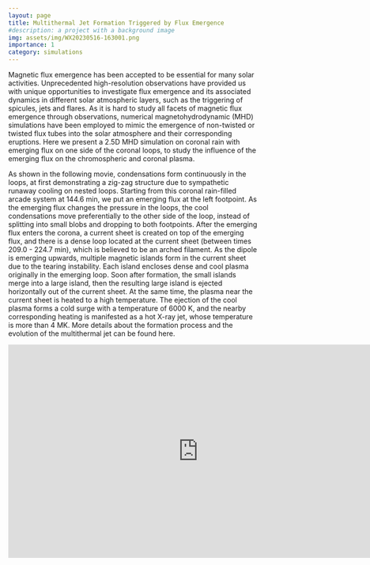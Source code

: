 ```yaml
---
layout: page
title: Multithermal Jet Formation Triggered by Flux Emergence
#description: a project with a background image
img: assets/img/WX20230516-163001.png
importance: 1
category: simulations
---
```


Magnetic flux emergence has been accepted to be essential for many solar activities. Unprecedented high-resolution observations have provided us with unique opportunities to investigate flux emergence and its associated dynamics in different solar atmospheric layers, such as the triggering of spicules, jets and flares. As it is hard to study all facets of magnetic flux emergence through observations, numerical magnetohydrodynamic (MHD) simulations have been employed to mimic the emergence of non-twisted or twisted flux tubes into the solar atmosphere and their corresponding eruptions. Here we present a 2.5D MHD simulation on coronal rain with emerging flux on one side of the coronal loops, to study the influence of the emerging flux on the chromospheric and coronal plasma.

As shown in the following movie, condensations form continuously in the loops, at first demonstrating a zig-zag structure due to sympathetic runaway cooling on nested loops. Starting from this coronal rain-filled arcade system at 144.6 min, we put an emerging flux at the left footpoint. As the emerging flux changes the pressure in the loops, the cool condensations move preferentially to the other side of the loop, instead of splitting into small blobs and dropping to both footpoints. After the emerging flux enters the corona, a current sheet is created on top of the emerging flux, and there is a dense loop located at the current sheet (between times 209.0 - 224.7 min), which is believed to be an arched filament. As the dipole is emerging upwards, multiple magnetic islands form in the current sheet due to the tearing instability. Each island encloses dense and cool plasma originally in the emerging loop. Soon after formation, the small islands merge into a large island, then the resulting large island is ejected horizontally out of the current sheet. At the same time, the plasma near the current sheet is heated to a high temperature. The ejection of the cool plasma forms a cold surge with a temperature of 6000 K, and the nearby corresponding heating is manifested as a hot X-ray jet, whose temperature is more than 4 MK. More details about the formation process and the evolution of the multithermal jet can be found <a herf="https://iopscience.iop.org/article/10.3847/2041-8213/acc9ba">here</a>.

<iframe width="768" height="432" src="https://www.youtube.com/embed/MOUweF9CRZw" title="YouTube video player" frameborder="0" allow="accelerometer; autoplay; clipboard-write; encrypted-media; gyroscope; picture-in-picture; web-share" allowfullscreen=""></iframe>
